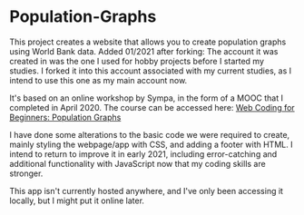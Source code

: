 # Population-Graphs
This project creates a website that allows you to create population graphs using World Bank data. Added 01/2021 after forking: The account it was created in was the one I used for hobby projects before I started my studies. I forked it into this account associated with my current studies, as I intend to use this one as my main account now.

It's based on an online workshop by Sympa, in the form of a MOOC that I completed in April 2020. The course can be accessed here: <a href="https://sympaoy.github.io/webcodingforbeginners/" target="blank">Web Coding for Beginners: Population Graphs</a>

I have done some alterations to the basic code we were required to create, mainly styling the webpage/app with CSS, and adding a footer with HTML. I intend to return to improve it in early 2021, including error-catching and additional functionality with JavaScript now that my coding skills are stronger.

This app isn't currently hosted anywhere, and I've only been accessing it locally, but I might put it online later.


